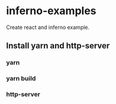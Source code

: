 # inferno-examples
Create react and inferno example.

## Install yarn and http-server

### **yarn**
### **yarn build**
### **http-server**
